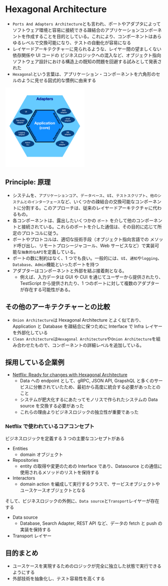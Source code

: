 # Hexagonal Architecture

- `Ports And Adapters Architecture`とも言われ、ポートやアダプタによってソフトウェア環境と容易に接続できる疎結合のアプリケーションコンポーネントを作成することを目的としている。これにより、コンポーネントはあらゆるレベルで交換可能になり、テストの自動化が容易になる
- レイヤードアーキテクチャーに見られるような、レイヤー間の望ましくない依存関係や UI コードの ビジネスロジックへの混入など、オブジェクト指向ソフトウェア設計における構造上の既知の問題を回避する試みとして発表された
- `Hexagonal`という言葉は、アプリケーション・コンポーネントを六角形のセルのように見せる図式的な慣例に由来する

<img src="https://raw.githubusercontent.com/hiromaily/documents/main/images/Hexagonal-Architecture.svg.png"  width="50%" height="50%">

## Principle: 原理

- システムを、`アプリケーションコア`、`データベース`、`UI`、`テストスクリプト`、`他のシステムとのインターフェース`など、いくつかの疎結合の交換可能なコンポーネントに分割する。このアプローチは、従来のレイヤードアーキテクチャに代わるもの。
- 各コンポーネントは、露出したいくつかの `ポート` を介して他のコンポーネントと接続されている。これらのポートを介した通信は、その目的に応じて所定のプロトコルに従う。
- ポートやプロトコルは、適切な技術手段（オブジェクト指向言語での メソッド呼び出し、リモートプロシージャコール、Web サービスなど）で実装可能な`抽象的なAPI`を定義している。
- ポートの数に制約はなく、1 つでも良い。一般的には、`UI`、`通知`や`logging`、`Database`、`Admin`機能といったポートを持つ
- アダプターはコンポーネントと外部を結ぶ接着剤となる。
  - 例えば、入力データは GUI や CUI を通じてユーザーから提供されたり、TestScript から提供されたり、1 つのポートに対して複数のアダプターが存在する可能性がある。

## その他のアーキテクチャーとの比較

- `Onion Architecture`は Hexagonal Architecture とよく似ており、Application と Database を疎結合に保つために Interface で Infra レイヤーを外部化している
- `Clean Architecture`は`Hexagonal Architecture`や`Onion Architecture`を組み合わせたもので、コンポーネントの詳細レベルを追加している。

## 採用している企業例

- [Netflix: Ready for changes with Hexagonal Architecture](https://netflixtechblog.com/ready-for-changes-with-hexagonal-architecture-b315ec967749)
  - Data への endpoint として、gRPC, JSON API, GrapshQL と多くのサービスに分散されていたため、最初から高度に統合する必要があったとのこと
  - システムが肥大化するにあたってモノリスで作られたシステムの Data source を交換する必要があった
  - これらの理由よりビジネスロジックの独立性が重要であった

### Netflix で使われているコアコンセプト

ビジネスロジックを定義する 3 つの主要なコンセプトがある

- Entities
  - domain オブジェクト
- Repositories
  - entity の取得や変更のための Interface であり、Datasource との通信に使用されるメソッドのリストを保持する
- Interactors
  - domain action を編成して実行するクラスで、サービスオブジェクトやユースケースオブジェクトとなる

そして、ビジネスロジックの外側に、`Data source`と`Transport`レイヤーが存在する

- Data source
  - Database, Search Adapter, REST API など、データの fetch と push の実装を保持する
- Transport レイヤー

## 目的まとめ

- ユースケースを実現するためのロジックが完全に独立した状態で実行できるようにする
- 外部技術を抽象化し、テスト容易性を高くする
